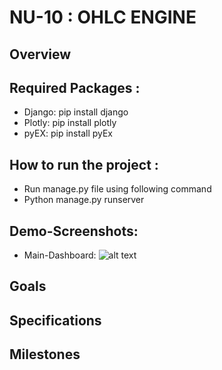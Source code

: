 # NU-10 : OHLC ENGINE
## Overview

## Required Packages :
* Django: pip install django
* Plotly: pip install plotly
* pyEX: pip install pyEx

## How to run the project :
* Run manage.py file using following command
* Python manage.py runserver

## Demo-Screenshots:
* Main-Dashboard:
![alt text](file:///C:/Users/yashasvi/NU-10%20images/search1.jpeg "Dashboard")

## Goals

## Specifications

## Milestones


